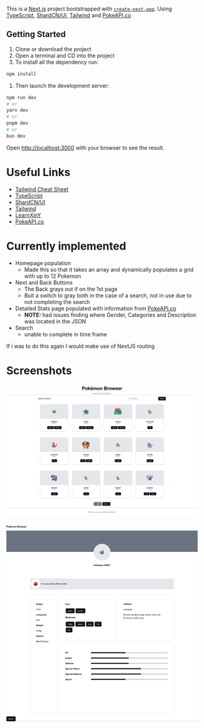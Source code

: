 This is a [Next.js](https://nextjs.org) project bootstrapped with [`create-next-app`](https://nextjs.org/docs/app/api-reference/cli/create-next-app). Using [TypeScript](https://www.typescriptlang.org/), [ShardCN/UI](https://ui.shadcn.com/), [Tailwind](https://tailwindcss.com/) and [PokeAPI.co](https://PokeAPI.co)

## Getting Started

1. Clone or download the project 
1. Open a terminal and CD into the project
1. To install all the dependency run:
```sh
npm install
```
1. Then launch the development server:

```bash
npm run dev
# or
yarn dev
# or
pnpm dev
# or
bun dev
```

Open [http://localhost:3000](http://localhost:3000) with your browser to see the result.

# Useful Links
- [Tailwind Cheat Sheet](https://www.creative-tim.com/twcomponents/cheatsheet)
- [TypeScript](https://www.typescriptlang.org/)
- [ShardCN/UI](https://ui.shadcn.com/)
- [Tailwind](https://tailwindcss.com/)
- [LearnXinY](https://learnxinyminutes.com/typescript/)
- [PokeAPI.co](https://PokeAPI.co)

# Currently implemented
- Homepage population
  - Made this so that it takes an array and dynamically populates a grid with up to 12 Pokemon
- Next and Back Buttons
  - The Back grays out if on the 1st page
  - Buit a switch to gray both in the case of a search, not in use due to not completing the search 
- Detailed Stats page populated with information from [PokeAPI.co](https://PokeAPI.co)
    - **NOTE:** had issues finding where Gender, Categories and Description was located in the JSON
- Search
  - unable to complete in time frame

If i was to do this again I would make use of NextJS routing 

# Screenshots

![alt text](./Images/HomePage.png "Home Page")

![alt text](./Images/Stats.png "Stats Page")


